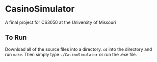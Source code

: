 # CasinoSimulator
A final project for CS3050 at the University of Missouri

## To Run
Download all of the source files into a directory. `cd` into the directory and run `make`.
Then simply type `./CasinoSimulator` or run the .exe file.
